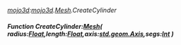_[mojo3d](../../modules/mojo3d/mojo3d-module.md):[mojo3d](../../modules/mojo3d/mojo3d-module.md).[Mesh](../../modules/mojo3d/mojo3d-mesh_ext.md).CreateCylinder_
##### Function CreateCylinder:[Mesh](../../modules/mojo3d/mojo3d-mesh.md)( radius:[Float](../../modules/wonkey/wonkey-types-float.md),length:[Float](../../modules/wonkey/wonkey-types-float.md),axis:[std.geom.Axis](../../modules/std/std-geom-axis.md),segs:[Int](../../modules/wonkey/wonkey-types-int.md) )
